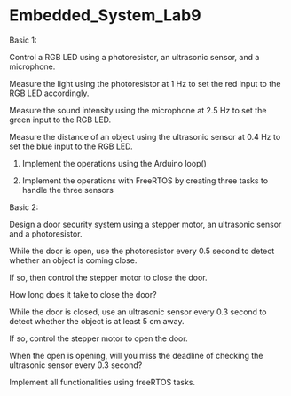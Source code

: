 # Embedded_System_Lab9

Basic 1:

Control a RGB LED using a photoresistor, an ultrasonic sensor, and a microphone.

Measure the light using the photoresistor at 1 Hz to set the red input to the RGB LED accordingly.

Measure the sound intensity using the microphone at 2.5 Hz to set the green input to the RGB LED.

Measure the distance of an object using the ultrasonic sensor at 0.4 Hz to set the blue input to the RGB LED.

1) Implement the operations using the Arduino loop()

2) Implement the operations with FreeRTOS by creating three tasks to handle the three sensors

Basic 2:

Design a door security system using a stepper motor, an ultrasonic sensor and a photoresistor. 

While the door is open, use the photoresistor every 0.5 second to detect whether an object is coming close. 

If so, then control the stepper motor to close the door.

How long does it take to close the door?

While the door is closed, use an ultrasonic sensor every 0.3 second to detect whether the object is at least 5 cm away.

If so, control the stepper motor to open the door. 

When the open is opening, will you miss the deadline of checking the ultrasonic sensor every 0.3 second?

Implement all functionalities using freeRTOS tasks.

